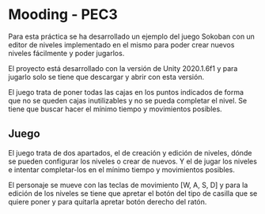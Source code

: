 # Mooding - PEC3
Para esta práctica se ha desarrollado un ejemplo del juego Sokoban con un editor de niveles implementado en el mismo para poder crear nuevos niveles fácilmente y poder jugarlos.

El proyecto está desarrollado con la versión de Unity 2020.1.6f1 y para jugarlo solo se tiene que descargar y abrir con esta versión.

El juego trata de poner todas las cajas en los puntos indicados de forma que no se queden cajas inutilizables y no se pueda completar el nivel. Se tiene que buscar hacer el mínimo tiempo y movimientos posibles.

## Juego
El juego trata de dos apartados, el de creación y edición de niveles, dónde se pueden configurar los niveles o crear de nuevos. Y el de jugar los niveles e intentar completar-los en el mínimo tiempo y movimientos posibles.

El personaje se mueve con las teclas de movimiento [W, A, S, D] y para la edición de los niveles se tiene que apretar el botón del tipo de casilla que se quiere poner y para quitarla apretar botón derecho del ratón.